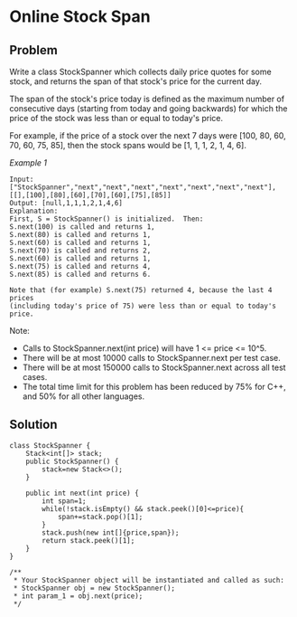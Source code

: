 # Online Stock Span

## Problem

Write a class StockSpanner which collects daily price quotes for some stock, and returns the span of that stock's price for the current day.

The span of the stock's price today is defined as the maximum number of consecutive days (starting from today and going backwards) 
for which the price of the stock was less than or equal to today's price.

For example, if the price of a stock over the next 7 days were [100, 80, 60, 70, 60, 75, 85], then the stock spans would be 
[1, 1, 1, 2, 1, 4, 6].

*Example 1*
```
Input: ["StockSpanner","next","next","next","next","next","next","next"], [[],[100],[80],[60],[70],[60],[75],[85]]
Output: [null,1,1,1,2,1,4,6]
Explanation: 
First, S = StockSpanner() is initialized.  Then:
S.next(100) is called and returns 1,
S.next(80) is called and returns 1,
S.next(60) is called and returns 1,
S.next(70) is called and returns 2,
S.next(60) is called and returns 1,
S.next(75) is called and returns 4,
S.next(85) is called and returns 6.

Note that (for example) S.next(75) returned 4, because the last 4 prices
(including today's price of 75) were less than or equal to today's price.
```
Note:

* Calls to StockSpanner.next(int price) will have 1 <= price <= 10^5.
* There will be at most 10000 calls to StockSpanner.next per test case.
* There will be at most 150000 calls to StockSpanner.next across all test cases.
* The total time limit for this problem has been reduced by 75% for C++, and 50% for all other languages.

## Solution

```
class StockSpanner {
    Stack<int[]> stack;
    public StockSpanner() {
        stack=new Stack<>();
    }
    
    public int next(int price) {
        int span=1;
        while(!stack.isEmpty() && stack.peek()[0]<=price){
            span+=stack.pop()[1];
        }
        stack.push(new int[]{price,span});
        return stack.peek()[1];
    }
}

/**
 * Your StockSpanner object will be instantiated and called as such:
 * StockSpanner obj = new StockSpanner();
 * int param_1 = obj.next(price);
 */
```
